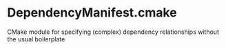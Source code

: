 # DependencyManifest.cmake
CMake module for specifying (complex) dependency relationships without the usual boilerplate
